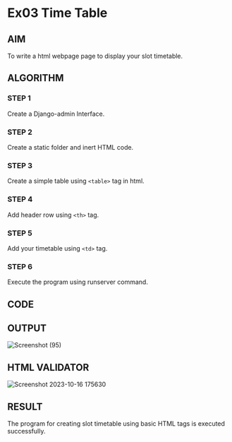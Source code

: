 # Ex03 Time Table

## AIM
To write a html webpage page to display your slot timetable.

## ALGORITHM
### STEP 1
Create a Django-admin Interface.

### STEP 2
Create a static folder and inert HTML code.

### STEP 3
Create a simple table using ```<table>``` tag in html.

### STEP 4
Add header row using ```<th>``` tag.

### STEP 5
Add your timetable using ```<td>``` tag.

### STEP 6
Execute the program using runserver command.

## CODE


## OUTPUT
![Screenshot (95)](https://github.com/santhoshs2004/slot/assets/129157717/bf2bc04c-12d7-4667-89f1-70be46dbf017)



## HTML VALIDATOR
![Screenshot 2023-10-16 175630](https://github.com/santhoshs2004/slot/assets/129157717/a4855eb3-1786-4123-9ada-99da666cf2a6)


## RESULT
The program for creating slot timetable using basic HTML tags is executed successfully.
